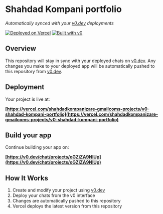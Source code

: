 # Shahdad Kompani portfolio

*Automatically synced with your [v0.dev](https://v0.dev) deployments*

[![Deployed on Vercel](https://img.shields.io/badge/Deployed%20on-Vercel-black?style=for-the-badge&logo=vercel)](https://vercel.com/shahdadkompanizare-gmailcoms-projects/v0-shahdad-kompani-portfolio)
[![Built with v0](https://img.shields.io/badge/Built%20with-v0.dev-black?style=for-the-badge)](https://v0.dev/chat/projects/oGZiZA9NIUp)

## Overview

This repository will stay in sync with your deployed chats on [v0.dev](https://v0.dev).
Any changes you make to your deployed app will be automatically pushed to this repository from [v0.dev](https://v0.dev).

## Deployment

Your project is live at:

**[https://vercel.com/shahdadkompanizare-gmailcoms-projects/v0-shahdad-kompani-portfolio](https://vercel.com/shahdadkompanizare-gmailcoms-projects/v0-shahdad-kompani-portfolio)**

## Build your app

Continue building your app on:

**[https://v0.dev/chat/projects/oGZiZA9NIUp](https://v0.dev/chat/projects/oGZiZA9NIUp)**

## How It Works

1. Create and modify your project using [v0.dev](https://v0.dev)
2. Deploy your chats from the v0 interface
3. Changes are automatically pushed to this repository
4. Vercel deploys the latest version from this repository